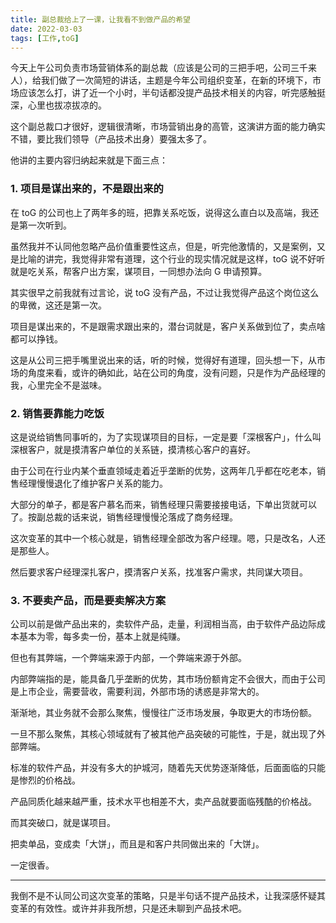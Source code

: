 ```yaml
---
title: 副总裁给上了一课，让我看不到做产品的希望
date: 2022-03-03
tags: [工作,toG]
---
```


今天上午公司负责市场营销体系的副总裁（应该是公司的三把手吧，公司三千来人），给我们做了一次简短的讲话，主题是今年公司组织变革，在新的环境下，市场应该怎么打，讲了近一个小时，半句话都没提产品技术相关的内容，听完感触挺深，心里也拔凉拔凉的。

<!-- more -->

这个副总裁口才很好，逻辑很清晰，市场营销出身的高管，这演讲方面的能力确实不错，要比我们领导（产品技术出身）要强太多了。

他讲的主要内容归纳起来就是下面三点：

### 1. 项目是谋出来的，不是跟出来的
在 toG 的公司也上了两年多的班，把靠关系吃饭，说得这么直白以及高端，我还是第一次听到。

虽然我并不认同他忽略产品价值重要性这点，但是，听完他激情的，又是案例，又是比喻的讲完，我觉得非常有道理，这个行业的现实情况就是这样，toG 说不好听就是吃关系，帮客户出方案，谋项目，一同想办法向 G 申请预算。

其实很早之前我就有过言论，说 toG 没有产品，不过让我觉得产品这个岗位这么的卑微，这还是第一次。

项目是谋出来的，不是跟需求跟出来的，潜台词就是，客户关系做到位了，卖点啥都可以挣钱。

这是从公司三把手嘴里说出来的话，听的时候，觉得好有道理，回头想一下，从市场的角度来看，或许的确如此，站在公司的角度，没有问题，只是作为产品经理的我，心里完全不是滋味。

### 2. 销售要靠能力吃饭
这是说给销售同事听的，为了实现谋项目的目标，一定是要「深根客户」，什么叫深根客户，就是摸清客户单位的关系链，摸清核心客户的喜好。

由于公司在行业内某个垂直领域走着近乎垄断的优势，这两年几乎都在吃老本，销售经理慢慢退化了维护客户关系的能力。

大部分的单子，都是客户慕名而来，销售经理只需要接接电话，下单出货就可以了。按副总裁的话来说，销售经理慢慢沦落成了商务经理。

这次变革的其中一个核心就是，销售经理全部改为客户经理。嗯，只是改名，人还是那些人。

然后要求客户经理深扎客户，摸清客户关系，找准客户需求，共同谋大项目。

### 3. 不要卖产品，而是要卖解决方案

公司以前是做产品出来的，卖软件产品，走量，利润相当高，由于软件产品边际成本基本为零，每多卖一份，基本上就是纯赚。

但也有其弊端，一个弊端来源于内部，一个弊端来源于外部。

内部弊端指的是，能具备几乎垄断的优势，其市场份额肯定不会很大，而由于公司是上市企业，需要营收，需要利润，外部市场的诱惑是非常大的。

渐渐地，其业务就不会那么聚焦，慢慢往广泛市场发展，争取更大的市场份额。

一旦不那么聚焦，其核心领域就有了被其他产品突破的可能性，于是，就出现了外部弊端。

标准的软件产品，并没有多大的护城河，随着先天优势逐渐降低，后面面临的只能是惨烈的价格战。

产品同质化越来越严重，技术水平也相差不大，卖产品就要面临残酷的价格战。

而其突破口，就是谋项目。

把卖单品，变成卖「大饼」，而且是和客户共同做出来的「大饼」。

一定很香。

---

我倒不是不认同公司这次变革的策略，只是半句话不提产品技术，让我深感怀疑其变革的有效性。或许并非我所想，只是还未聊到产品技术吧。
